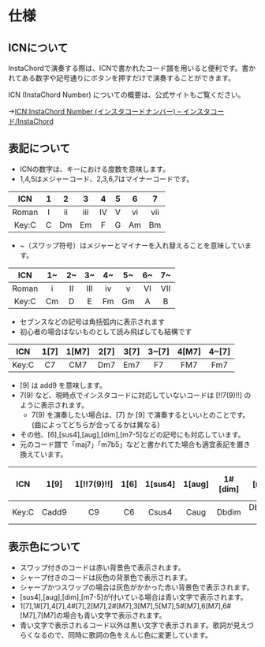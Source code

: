 # 仕様
## ICNについて
InstaChordで演奏する際は、ICNで書かれたコード譜を用いると便利です。書かれてある数字や記号通りにボタンを押すだけで演奏することができます。

ICN (InstaChord Number) についての概要は、公式サイトもご覧ください。

→[ICN:InstaChord Number (インスタコードナンバー) – インスタコード/InstaChord](http://instachord.com/instruction/icn/)
## 表記について
* ICNの数字は、キーにおける度数を意味します。
* 1,4,5はメジャーコード、2,3,6,7はマイナーコードです。

| ICN | 1 | 2 | 3 | 4 | 5 | 6 | 7 |
|:---:|:---:|:---:|:---:|:---:|:---:|:---:|:---:|
| Roman | I | ii | iii | IV | V | vi | vii |
| Key:C | C | Dm | Em | F | G | Am | Bm |

* ~（スワップ符号）はメジャーとマイナーを入れ替えることを意味しています。

| ICN | 1~ | 2~ | 3~ | 4~ | 5~ | 6~ | 7~ |
|:---:|:---:|:---:|:---:|:---:|:---:|:---:|:---:|
| Roman | i | II | III | iv | v | VI | VII |
| Key:C | Cm | D | E | Fm | Gm | A | B |

* セブンスなどの記号は角括弧内に表示されます
* 初心者の場合はないものとして読み飛ばしても結構です

| ICN | 1\[7] | 1\[M7] | 2\[7] | 3\[7] | 3~\[7] | 4\[M7] | 4~\[7] |
|:---:|:---:|:---:|:---:|:---:|:---:|:---:|:---:|
| Key:C | C7 | CM7 | Dm7 | Em7 | F7 | FM7 | Fm7 |

* \[9] は add9 を意味します。
* 7(9) など、現時点でインスタコードに対応していないコードは \[!!7(9)!!] のように表示されます。
    * 7(9) を演奏したい場合は、\[7] か \[9] で演奏するといいとのことです。(曲によってどちらが合ってるかは異なる)
* その他、\[6],\[sus4],\[aug],\[dim],\[m7-5]などの記号にも対応しています。
* 元のコード譜で「maj7」「m7b5」などと書かれてた場合も適宜表記を置き換えています。

| ICN | 1\[9] | 1\[!!7(9)!!] | 1\[6] | 1\[sus4] | 1\[aug] | 1#\[dim] | 1#\[m7-5] |
|:---:|:---:|:---:|:---:|:---:|:---:|:---:|:---:|
| Key:C | Cadd9 | C9 | C6 | Csus4 | Caug | Dbdim | Dbm7-5 |

## 表示色について
* スワップ付きのコードは赤い背景色で表示されます。
* シャープ付きのコードは灰色の背景色で表示されます。
* シャープかつスワップの場合は灰色がかかった赤い背景色で表示されます。
* \[sus4],\[aug],\[dim],\[m7-5]が付いている場合は青い文字で表示されます。
* 1\[7],1#\[7],4\[7],4#\[7],2\[M7],2#\[M7],3\[M7],5\[M7],5#\[M7],6\[M7],6#\[M7],7\[M7]の場合も青い文字で表示されます。
* 青い文字で表示されるコード以外は黒い文字で表示されます。歌詞が見えづらくなるので、同時に歌詞の色をえんじ色に変更しています。